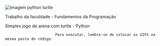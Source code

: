 ![Imagem python turtle](https://user-images.githubusercontent.com/84356073/171969225-b11da672-5ea5-40ad-841c-316c83d161aa.png)

Trabalho da faculdade - Fundamentos da Programação

Simples jogo de arena com turtle - Python 

                            
                            
                            
                            
                            
                           Para executar, lembre-se de colocar os GIFS na mesma pasta do código.

